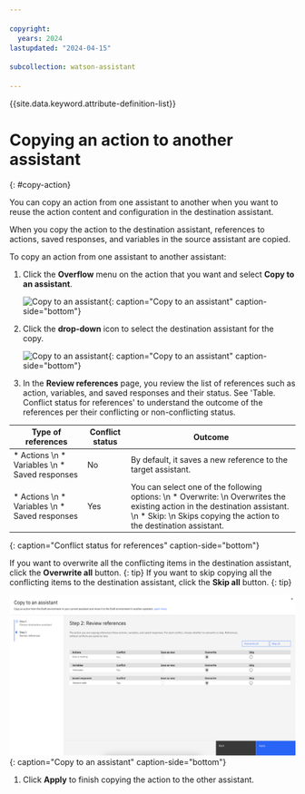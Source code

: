 ```yaml
---

copyright:
  years: 2024
lastupdated: "2024-04-15"

subcollection: watson-assistant

---
```


{{site.data.keyword.attribute-definition-list}}

# Copying an action to another assistant
{: #copy-action}

You can copy an action from one assistant to another when you want to reuse the action content and configuration in the destination assistant.

When you copy the action to the destination assistant, references to actions, saved responses, and variables in the source assistant are copied.

To copy an action from one assistant to another assistant:

1. Click the **Overflow** menu on the action that you want and select **Copy to an assistant**.

   ![Copy to an assistant](images/manage-actions-copy.png){: caption="Copy to an assistant" caption-side="bottom"}

1. Click the **drop-down** icon to select the destination assistant for the copy.

   ![Copy to an assistant](images/manage-actions-copy-destination.png){: caption="Copy to an assistant" caption-side="bottom"}

1. In the **Review references** page, you review the list of references such as action, variables, and saved responses and their status. See 'Table. Conflict status for references' to understand the outcome of the references per their conflicting or non-conflicting status.

| Type of references | Conflict status | Outcome |
| --- | --- | --- |
| * Actions \n * Variables \n * Saved responses | No | By default, it saves a new reference to the target assistant. |
| * Actions \n * Variables \n * Saved responses | Yes | You can select one of the following options:  \n * Overwrite:  \n Overwrites the existing action in the destination assistant.  \n * Skip:  \n Skips copying the action to the destination assistant. |
{: caption="Conflict status for references" caption-side="bottom"}

   If you want to overwrite all the conflicting items in the destination assistant, click the **Overwrite all** button. {: tip}
   If you want to skip copying all the conflicting items to the destination assistant, click the **Skip all** button.
   {: tip}

   ![Copy to an assistant](images/copy-action-assistant.svg){: caption="Copy to an assistant" caption-side="bottom"}

1. Click **Apply** to finish copying the action to the other assistant.
